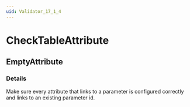 ```yaml
---
uid: Validator_17_1_4
---
```


# CheckTableAttribute

## EmptyAttribute

<!-- Description, Properties, ... sections are auto-generated. -->
<!-- REPLACE ME AUTO-GENERATION -->

### Details

Make sure every attribute that links to a parameter is configured correctly and links to an existing parameter id. 

<!-- Uncomment to add example code -->
<!--### Example code-->
